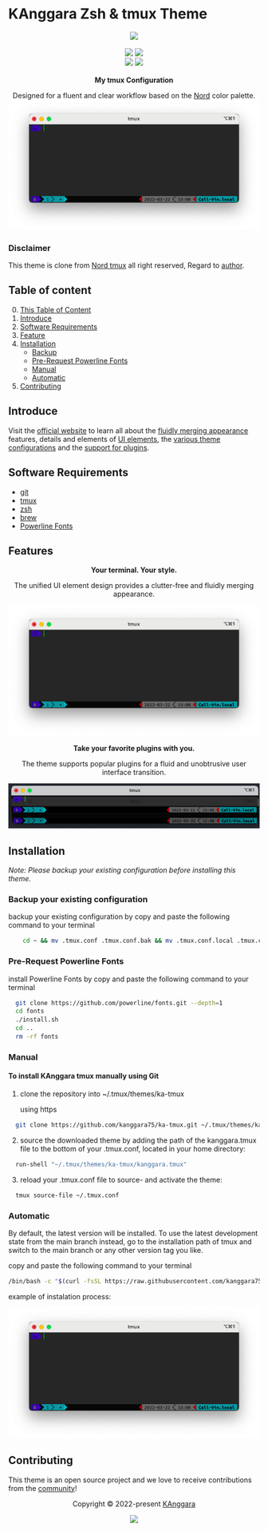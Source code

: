 # KAnggara Zsh & tmux Theme

<p align="center"><a href="https://kanggara.me" target="_blank"><img src="https://avatars.githubusercontent.com/kanggara75" width=100px/></a></p>

<p align="center">
<img src="https://img.shields.io/github/release-date/kanggara75/ka-tmux.svg?style=flat-square&label=Release Date&logo=github&logoColor=eceff4&colorA=4c566a&colorB=88c0d0"/>
<img src="https://img.shields.io/github/repo-size/kanggara75/ka-tmux.svg?style=flat-square&label=Repo Size&logo=github&logoColor=eceff4&colorA=4c566a&colorB=88c0d0"/>
<br>
<img src="https://img.shields.io/github/release/kanggara75/ka-tmux.svg?style=flat-square&label=Release&logo=github&logoColor=eceff4&colorA=4c566a&colorB=88c0d0"/>
<img src="https://img.shields.io/github/release/kanggara75/ka-tmux.svg?style=flat-square&label=Changelog&logo=github&logoColor=eceff4&colorA=4c566a&colorB=88c0d0"/>
<br><br>
<b>My tmux Configuration</b>
</p>
<p align="center">Designed for a fluent and clear workflow based on the <a href="https://www.nordtheme.com" target="_blank">Nord</a> color palette.
<img src="docs/1.png"/>
</p>

### Disclaimer

This theme is clone from [Nord tmux](https://github.com/arcticicestudio/nord-tmux) all right reserved, Regard to [author](https://github.com/arcticicestudio).

## Table of content

0. [This Table of Content](#table-of-content)
1. [Introduce](#introduce)
2. [Software Requirements](#software-requirements)
3. [Feature](#feature)
4. [Installation](#installation)
   - [Backup](#backup-your-existing-configuration)
   - [Pre-Request Powerline Fonts](#pre-request-powerline-fonts)
   - [Manual](#manual)
   - [Automatic](#automatic)
     <!-- - [Installation](#installation) -->
5. [Contributing](#contributing)

## Introduce

Visit the [official website][ka] to learn all about the [fluidly merging appearance][nord-home#intro] features, details and elements of [UI elements][nord-home#ui-elements], the [various theme configurations][nord-home#configurations] and the [support for plugins][nord-home#plugin-support].

## Software Requirements

- [git](https://git-scm.com/)
- [tmux](http://tmux.github.io/)
- [zsh](https://zsh.org/)
- [brew](https://brew.sh/)
- [Powerline Fonts](https://github.com/powerline/fonts#quick-installation)

## Features

<div align="center"><p><strong>Your terminal. Your style.</strong></p><p>The unified UI element design provides a clutter-free and fluidly merging appearance.</p></div>

<p align="center"><img src="docs/1.png"/></p>

<div align="center"><p><strong>Take your favorite plugins with you.</strong></p><p>The theme supports popular plugins for a fluid and unobtrusive user interface transition.</p></div>

<p align="center"><img src="docs/2.png"/></p>

## Installation

<i>Note: Please backup your existing configuration before installing this theme.</i>

### Backup your existing configuration

backup your existing configuration by copy and paste the following command to your terminal

```bash
    cd ~ && mv .tmux.conf .tmux.conf.bak && mv .tmux.conf.local .tmux.conf.local.bak
```

### Pre-Request Powerline Fonts

install Powerline Fonts by copy and paste the following command to your terminal

```bash
  git clone https://github.com/powerline/fonts.git --depth=1
  cd fonts
  ./install.sh
  cd ..
  rm -rf fonts
```

### Manual

#### To install KAnggara tmux manually using Git

1. clone the repository into ~/.tmux/themes/ka-tmux

   using https

```bash
  git clone https://github.com/kanggara75/ka-tmux.git ~/.tmux/themes/ka-tmux
```

2. source the downloaded theme by adding the path of the kanggara.tmux file to the bottom of your .tmux.conf, located in your home directory:

```bash
  run-shell "~/.tmux/themes/ka-tmux/kanggara.tmux"
```

3. reload your .tmux.conf file to source- and activate the theme:

```bash
  tmux source-file ~/.tmux.conf
```

### Automatic

By default, the latest version will be installed. To use the latest development state from the main branch instead, go to the installation path of tmux and switch to the main branch or any other version tag you like.

copy and paste the following command to your terminal

```bash
/bin/bash -c "$(curl -fsSL https://raw.githubusercontent.com/kanggara75/ka-tmux/main/install.sh)"
```

example of instalation process:

<p align="center"><img src="docs/1.png"/></p>

## Contributing

This theme is an open source project and we love to receive contributions from the [community][ka]!

<p align="center">Copyright &copy; 2022-present <a href="https://www.kanggara.me" target="_blank">KAnggara</a></p>

<p align="center"><a href="https://github.com/kanggara75/ka-tmux/blob/develop/LICENSE.md"><img src="https://img.shields.io/static/v1.svg?style=flat-square&label=License&message=MIT&logoColor=eceff4&logo=github&colorA=4c566a&colorB=88c0d0"/></a></p>

[ka]: https://kanggara.me
[nord-home#intro]: https://www.nordtheme.com/ports/tmux#intro
[nord-home#ui-elements]: https://www.nordtheme.com/ports/tmux#ui-elements
[nord-home#configurations]: https://www.nordtheme.com/ports/tmux#configurations
[nord-home#plugin-support]: https://www.nordtheme.com/ports/tmux#plugin-support
